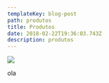 ```yaml
---
templateKey: blog-post
path: produtos
title: Produtos
date: 2018-02-22T19:36:03.743Z
description: produtos
---
```

![](/img/amazon.png)

ola
